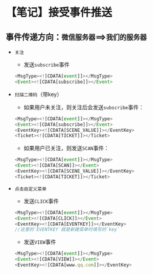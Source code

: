 # 【笔记】接受事件推送

## 事件传递方向：`微信服务器`==>`我们的服务器`

- `关注`

    - 发送`subscribe`事件
    ```js
    <MsgType><![CDATA[event]]></MsgType>
    <Event><![CDATA[subscribe]]></Event>
    ```

- `扫描二维码`（带key）

    - 如果用户未关注，则关注后会发送`subscribe`事件：
    ```js
    <MsgType><![CDATA[event]]></MsgType>
    <Event><![CDATA[subscribe]]></Event>
    <EventKey><![CDATA[SCENE_VALUE]]></EventKey>
    <Ticket><![CDATA[TICKET]]></Ticket>
    ```
    - 如果用户已关注，则发送`SCAN`事件：
    ```js
    <MsgType><![CDATA[event]]></MsgType>
    <Event><![CDATA[SCAN]]></Event>
    <EventKey><![CDATA[SCENE_VALUE]]></EventKey>
    <Ticket><![CDATA[TICKET]]></Ticket>
    ```
    
- `点击自定义菜单`

    - 发送`CLICK`事件
    ```js
    <MsgType><![CDATA[event]]></MsgType>
    <Event><![CDATA[CLICK]]></Event>
    <EventKey><![CDATA[EVENTKEY]]></EventKey>
    //这里的`EVENTKEY`就是新建菜单时填写的`key`
    ```

    - 发送`VIEW`事件
    ```js
    <MsgType><![CDATA[event]]></MsgType>
    <Event><![CDATA[VIEW]]></Event>
    <EventKey><![CDATA[www.qq.com]]></EventKey>
    ```
